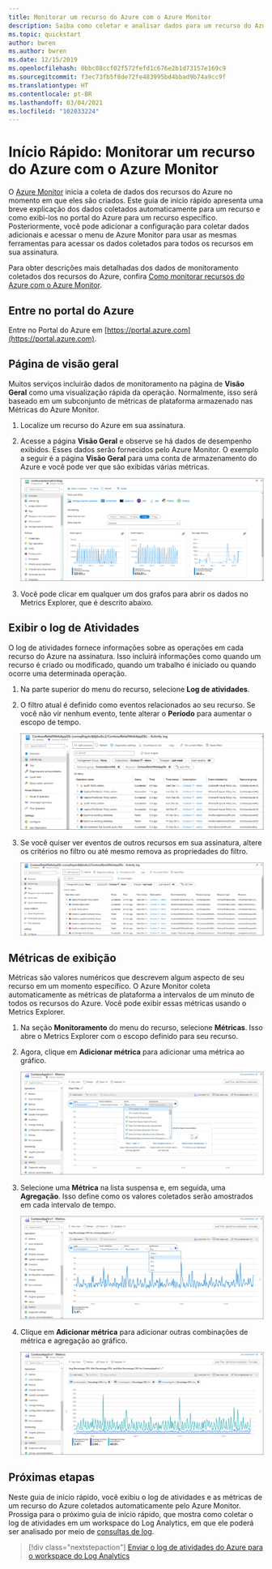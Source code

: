 ```yaml
---
title: Monitorar um recurso do Azure com o Azure Monitor
description: Saiba como coletar e analisar dados para um recurso do Azure no Azure Monitor.
ms.topic: quickstart
author: bwren
ms.author: bwren
ms.date: 12/15/2019
ms.openlocfilehash: 0bbc08ccf02f572fefd1c676e2b1d73157e169c9
ms.sourcegitcommit: f3ec73fb5f8de72fe483995bd4bbad9b74a9cc9f
ms.translationtype: HT
ms.contentlocale: pt-BR
ms.lasthandoff: 03/04/2021
ms.locfileid: "102033224"
---
```

# <a name="quickstart-monitor-an-azure-resource-with-azure-monitor"></a>Início Rápido: Monitorar um recurso do Azure com o Azure Monitor
O [Azure Monitor](../overview.md) inicia a coleta de dados dos recursos do Azure no momento em que eles são criados. Este guia de início rápido apresenta uma breve explicação dos dados coletados automaticamente para um recurso e como exibi-los no portal do Azure para um recurso específico. Posteriormente, você pode adicionar a configuração para coletar dados adicionais e acessar o menu de Azure Monitor para usar as mesmas ferramentas para acessar os dados coletados para todos os recursos em sua assinatura.

Para obter descrições mais detalhadas dos dados de monitoramento coletados dos recursos do Azure, confira [Como monitorar recursos do Azure com o Azure Monitor](../essentials/monitor-azure-resource.md).


## <a name="sign-in-to-azure-portal"></a>Entre no portal do Azure

Entre no Portal do Azure em [https://portal.azure.com](https://portal.azure.com). 


## <a name="overview-page"></a>Página de visão geral
Muitos serviços incluirão dados de monitoramento na página de **Visão Geral** como uma visualização rápida da operação. Normalmente, isso será baseado em um subconjunto de métricas de plataforma armazenado nas Métricas do Azure Monitor.

1. Localize um recurso do Azure em sua assinatura.
2. Acesse a página **Visão Geral** e observe se há dados de desempenho exibidos. Esses dados serão fornecidos pelo Azure Monitor. O exemplo a seguir é a página **Visão Geral** para uma conta de armazenamento do Azure e você pode ver que são exibidas várias métricas.

    ![Página de visão geral](media/quick-monitor-azure-resource/overview.png)

3. Você pode clicar em qualquer um dos grafos para abrir os dados no Metrics Explorer, que é descrito abaixo.

## <a name="view-the-activity-log"></a>Exibir o log de Atividades
O log de atividades fornece informações sobre as operações em cada recurso do Azure na assinatura. Isso incluirá informações como quando um recurso é criado ou modificado, quando um trabalho é iniciado ou quando ocorre uma determinada operação.

1. Na parte superior do menu do recurso, selecione **Log de atividades**.
2. O filtro atual é definido como eventos relacionados ao seu recurso. Se você não vir nenhum evento, tente alterar o **Período** para aumentar o escopo de tempo.

    ![Captura de tela de um log de atividades de recurso no portal do Azure que mostra uma lista de operações para o recurso gerado usando critérios de filtro padrão.](media/quick-monitor-azure-resource/activity-log-resource.png)

4. Se você quiser ver eventos de outros recursos em sua assinatura, altere os critérios no filtro ou até mesmo remova as propriedades do filtro.

    ![Captura de tela de um log de atividades de recurso no portal do Azure que mostra uma lista de operações para o recurso gerado usando critérios de filtro modificados.](media/quick-monitor-azure-resource/activity-log-all.png)



## <a name="view-metrics"></a>Métricas de exibição
Métricas são valores numéricos que descrevem algum aspecto de seu recurso em um momento específico. O Azure Monitor coleta automaticamente as métricas de plataforma a intervalos de um minuto de todos os recursos do Azure. Você pode exibir essas métricas usando o Metrics Explorer.

1. Na seção **Monitoramento** do menu do recurso, selecione **Métricas**. Isso abre o Metrics Explorer com o escopo definido para seu recurso.
2. Agora, clique em **Adicionar métrica** para adicionar uma métrica ao gráfico.
   
   ![Captura de tela do Metrics Explorer no portal do Azure que mostra as métricas de um recurso. A lista suspensa Métrica está aberta para a adição de novas métricas.](media/quick-monitor-azure-resource/metrics-explorer-01.png)
   
4. Selecione uma **Métrica** na lista suspensa e, em seguida, uma **Agregação**. Isso define como os valores coletados serão amostrados em cada intervalo de tempo.

    ![Captura de tela do Metrics Explorer no portal do Azure que mostra as métricas de um recurso. A lista suspensa Agregação está aberta e Médio está selecionado.](media/quick-monitor-azure-resource/metrics-explorer-02.png)

5. Clique em **Adicionar métrica** para adicionar outras combinações de métrica e agregação ao gráfico.

    ![Captura de tela do Metrics Explorer no portal do Azure que mostra as métricas de um recurso.](media/quick-monitor-azure-resource/metrics-explorer-03.png)



## <a name="next-steps"></a>Próximas etapas
Neste guia de início rápido, você exibiu o log de atividades e as métricas de um recurso do Azure coletados automaticamente pelo Azure Monitor. Prossiga para o próximo guia de início rápido, que mostra como coletar o log de atividades em um workspace do Log Analytics, em que ele poderá ser analisado por meio de [consultas de log](../logs/log-query-overview.md).

> [!div class="nextstepaction"]
> [Enviar o log de atividades do Azure para o workspace do Log Analytics](./quick-collect-activity-log-portal.md)